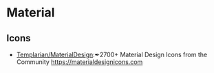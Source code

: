 # Material

## Icons

* [Templarian/MaterialDesign](https://github.com/Templarian/MaterialDesign):✒2700+ Material Design Icons from the Community https://materialdesignicons.com
